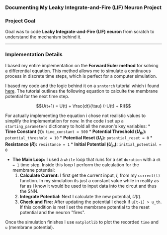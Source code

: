 ### Documenting My Leaky Integrate-and-Fire (LIF) Neuron Project

### Project Goal

Goal was to code  **Leaky Integrate-and-Fire (LIF) neuron** from scratch to understand the mechanism behind it.

---

### Implementation Details

I based my entire implementation on the **Forward Euler method** for solving a differential equation. This method allows me to simulate a continuous process in discrete time steps, which is perfect for a computer simulation.

I based my code and the logic behind it on a `snntorch` tutorial which i found [here](https://snntorch.readthedocs.io/en/latest/tutorials/tutorial_2.html). The tutorial outlines the following equation to calculte the membrane potential for the next time step.

$$U(t+1) = U(t) + \frac{dt}{\tau} (-U(t) + RI)$$

For actually implementing the equation i chose not realistic values to simplify the implementation for now.
In the code i set up a `starting_parameters` dictionary to hold all the neuron's key variables:
    * **Time Constant ($\tau$):** `time_constant = 500`
    * **Potential Threshold ($U_{th}$):** `potential_threshold = 10`
    * **Potential Reset ($U_r$):** `potantial_reset = 0`
    * **Resistance ($R$):** `resistance = 1`
    * **Initial Potential ($U_{in}$):** `initial_potential = 0`

* **The Main Loop:** I used a `while` loop that runs for a set `duration` with a `dt = 1` time step. Inside this loop I perform the calculation for the membrane potential:
    1.  **Calculate Current:** I first get the current input, $I$, from my `current(t)` function. In my simulation its just a constant value while in reality as far as i know it would be used to input data into the circut and thus the SNN.
    2.  **Integrate Potential:** Next I calculate the new potential, $U(t)$.
    3.  **Check and Fire:** After updating the potential I check if `u[t-1] > u_th`. If this condition is met I set the membrane potential to the reset potential and the neuron "fires".

Once the simulation finishes I use `matplotlib` to plot the recorded `time` and `u` (membrane potential). 

